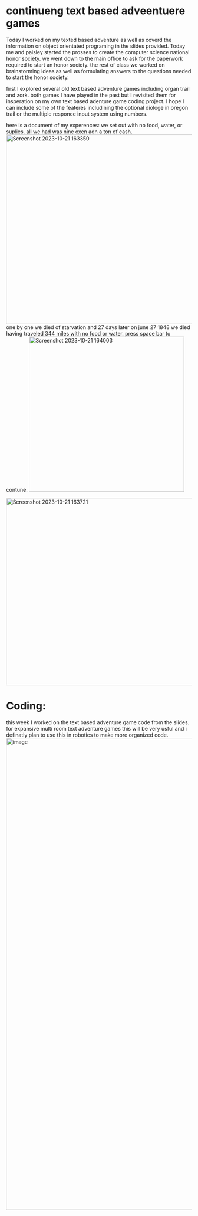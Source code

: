 # continueng text based adveentuere games
Today I worked on my texted based adventure as well as coverd the information on object orientated programing in the slides provided. Today me and paisley started the prosses to create the computer science national honor society. we went down to the main office to ask for the paperwork required to start an honor society. the rest of class we worked on brainstorming ideas as well as formulating answers to the questions needed to start the honor society.


first I explored several old text based adventure games including organ trail and zork. both games I have played in the past but I revisited them for insperation on my own text based adenture game coding project. I hope I can include some of the feateres includining the optional diologe in oregon trail or the multiple responce input system using numbers.

here is a document of my experences:
we set out with no food, water, or suplies. all we had was nine oxen adn a ton of cash.
<img width="514" alt="Screenshot 2023-10-21 163350" src="https://github.com/FantasticMrCat42/2023-2024/assets/129550102/6b8f811d-88f0-4969-87ed-51024ad12133">
 one by one we died of starvation and 27 days later on june 27 1848 we died having traveled 344 miles with no food or water. press space bar to contune.
 <img width="421" alt="Screenshot 2023-10-21 164003" src="https://github.com/FantasticMrCat42/2023-2024/assets/129550102/d3e232d9-0ad4-4398-bbc7-1115b19bc0ee">

<img width="508" alt="Screenshot 2023-10-21 163721" src="https://github.com/FantasticMrCat42/2023-2024/assets/129550102/1bc513ea-8747-4fa0-9c70-3fb7b19c85cd">

# Coding:
this week I worked on the text based adventure game code from the slides. for expansive multi room text adventure games this will be very usful and i definatly plan to use this in robotics to make more organized code.
<img width="1280" alt="image" src="https://github.com/FantasticMrCat42/2023-2024/assets/129550102/a217aa0a-764b-408e-8b31-a91fb604c687">

